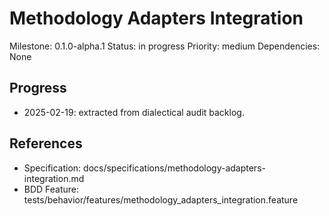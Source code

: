 # Methodology Adapters Integration
Milestone: 0.1.0-alpha.1
Status: in progress
Priority: medium
Dependencies: None

## Progress
- 2025-02-19: extracted from dialectical audit backlog.

## References
- Specification: docs/specifications/methodology-adapters-integration.md
- BDD Feature: tests/behavior/features/methodology_adapters_integration.feature
